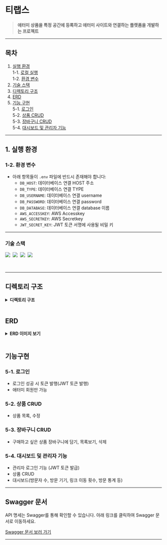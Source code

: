 # **티랩스**  
> **애터미 상품을 특정 공간에 등록하고 애터미 사이트와 연결하는 플랫폼을 개발하는 프로젝트**

---

## **목차**
1. [실행 환경](#1-실행-환경)  
   1-1. [로컬 실행](#1-1-로컬-실행)  
   1-2. [환경 변수](#1-2-환경-변수)  
2. [기술 스택](#2-기술-스택)  
3. [디렉토리 구조](#3-디렉토리-구조)  
4. [ERD](#4-erd)  
5. [기능 구현](#5-기능-구현)  
   5-1. [로그인](#5-1-로그인)  
   5-2. [상품 CRUD](#5-2-상품-CRUD)  
   5-3. [장바구니 CRUD](#5-4-장바구니-CRUD)  
   5-4. [대시보드 및 관리자 기능](#5-7-대시보드-및-관리자-기능)  

---

## **1. 실행 환경**
### **1-2. 환경 변수**  
- 아래 항목들이 `.env` 파일에 반드시 존재해야 합니다:
  - `DB_HOST`: 데이터베이스 연결 HOST 주소
  - `DB_TYPE`: 데이터베이스 연결 TYPE
  - `DB_USERNAME`: 데이터베이스 연결 username
  - `DB_PASSWORD`: 데이터베이스 연결 password
  - `DB_DATABASE`: 데이터베이스 연결 database 이름
  - `AWS_ACCESSKEY`: AWS Accesskey
  - `AWS_SECRETKEY`: AWS Secretkey
  - `JWT_SECRET_KEY`: JWT 토큰 서명에 사용될 비밀 키

---

### 기술 스택
<img src="https://img.shields.io/badge/TypeScript-version 4-3178C6">&nbsp;
<img src="https://img.shields.io/badge/Node.js-version 10-E0234E">&nbsp;
<img src="https://img.shields.io/badge/TypeORM-version 0.2-fcad03">&nbsp;
<img src="https://img.shields.io/badge/MySQL-version 8-00758F">&nbsp;

</br>

---

## 디렉토리 구조

<details>
<summary><strong>디렉토리 구조</strong></summary>
<div markdown="1">
 
```bash
└─src
    │  app.ts
    │  database.ts
    │  index.ts
    │
    ├─apis
    │      atomy.ts
    │
    ├─controller
    │      admin.ts
    │      cart.ts
    │      category.ts
    │      location.ts
    │      logs.ts
    │      product.ts
    │      statistics.ts
    │      upload.ts
    │      user.ts
    │
    ├─entity
    │      admin.ts
    │      cart.ts
    │      category.ts
    │      click_log_product.ts
    │      index.ts
    │      location.ts
    │      log_product.ts
    │      log_user.ts
    │      product.ts
    │      product_location.ts
    │      user.ts
    │
    ├─helper
    │      auth.ts
    │      s3Uploader.ts
    │      user.ts
    │
    ├─router
    │      admin.ts
    │      cart.ts
    │      category.ts
    │      index.ts
    │      location.ts
    │      logs.ts
    │      product.ts
    │      statistics.ts
    │      upload.ts
    │      upload_fbx.ts
    │      user.ts
    │
    ├─service
    │      cart.ts
    │      log.ts
    │      statistics.ts
    │      user.ts
    │
    └─swagger
            admin.yml
            cart.yml
            category.yml
            index.ts
            location.yml
            log.yml
            product.yml
            statistics.yml
            upload.yml
            user.yml
```
</div>
</details>

</br>

## **ERD**

<details>
<summary><strong>ERD 이미지 보기</strong></summary>
<div markdown="1">

![ERD 이미지](https://github.com/user-attachments/assets/9975decf-fffa-465e-8d6b-887ca734c8fc)

</div>
</details>

</br>

## 기능구현
### **5-1. 로그인** 
* 로그인 성공 시 토큰 발행(JWT 토큰 발행)
* 애터미 회원만 가능
  
### **5-2. 상품 CRUD** 
* 상품 목록, 수정

### **5-3. 장바구니 CRUD**
* 구매하고 싶은 상품 장바구니에 담기, 목록보기, 삭제

### **5-4. 대시보드 및 관리자 기능**
* 관리자 로그인 기능 (JWT 토큰 발급)
* 상품 CRUD
* 대시보드(방문자 수, 방문 기기, 링크 이동 횟수, 방문 통계 등)

 ---
 
 ## **Swagger 문서**
API 명세는 Swagger를 통해 확인할 수 있습니다. 아래 링크를 클릭하여 Swagger 문서로 이동하세요.

[Swagger 문서 보러 가기](https://github.com/user-attachments/assets/968eaf8a-a821-4f69-99ed-3b0edea52d8b)

---
